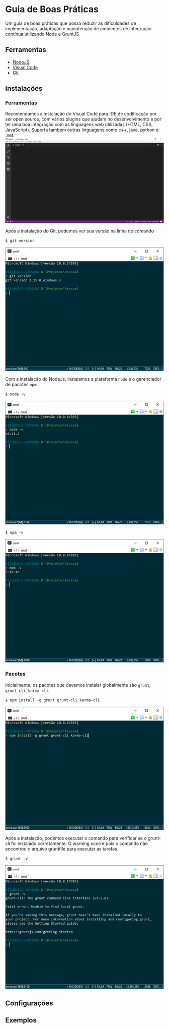 # Guia de Boas Práticas
Um guia de boas práticas que possa reduzir as dificuldades de implementação, adaptação e manutenção de ambientes de integração contínua utilizando Node e GruntJS

## Ferramentas
* [NodeJS](https://nodejs.org/en/download/)
* [Visual Code](https://code.visualstudio.com/Download)
* [Git](https://git-scm.com/downloads)

## Instalações
### Ferramentas
Recomendamos a instalação do Visual Code para IDE de codificação por ser open source, com vários plugins que ajudam no desenvolvimento e por ter uma boa integração com as linguagens web utilizadas (HTML, CSS, JavaScript). Suporta tambem outras linguagens como c++, java, python e .net.
![Visual Code](/img/VisualCode.png)

Após a instalação do Git, podemos ver sua versão na linha de comando
```shell
$ git version
```
![Versão do Git](/img/VersaoGit.png)

Com a instalação do NodeJs, instalamos a plataforma `node` e o gerenciador de pacotes `npm`.
```shell
$ node -v
```
![Versão do Node](/img/NodeVersion.png)
```shell
$ npm -v
```
![Versão do Npm](/img/NpmVersion.png)

### Pacotes
Inicialmente, os pacotes que devemos instalar globalmente são `grunt`, `grunt-cli`, `karma-cli`.
```shell
$ npm install -g grunt grunt-cli karma-cli
```
![Setup Inicial](/img/InitialSetup.png)

Após a instalação, podemos executar o comando para verificar se o grunt-cli foi instalado corretamente. O warning ocorre pois o comando não encontrou o arquivo gruntfile para executar as tarefas.
```shell
$ grunt -v
```
![Versão do Grunt](/img/GruntCli.png)

## Configurações


## Exemplos

